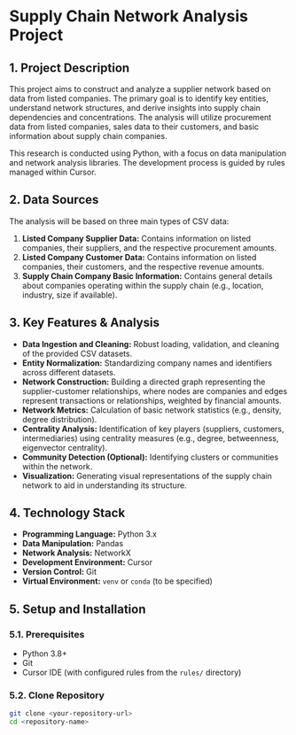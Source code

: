 # Supply Chain Network Analysis Project

## 1. Project Description
This project aims to construct and analyze a supplier network based on data from listed companies. The primary goal is to identify key entities, understand network structures, and derive insights into supply chain dependencies and concentrations. The analysis will utilize procurement data from listed companies, sales data to their customers, and basic information about supply chain companies.

This research is conducted using Python, with a focus on data manipulation and network analysis libraries. The development process is guided by rules managed within Cursor.

## 2. Data Sources
The analysis will be based on three main types of CSV data:
1.  **Listed Company Supplier Data:** Contains information on listed companies, their suppliers, and the respective procurement amounts.
2.  **Listed Company Customer Data:** Contains information on listed companies, their customers, and the respective revenue amounts.
3.  **Supply Chain Company Basic Information:** Contains general details about companies operating within the supply chain (e.g., location, industry, size if available).

## 3. Key Features & Analysis
* **Data Ingestion and Cleaning:** Robust loading, validation, and cleaning of the provided CSV datasets.
* **Entity Normalization:** Standardizing company names and identifiers across different datasets.
* **Network Construction:** Building a directed graph representing the supplier-customer relationships, where nodes are companies and edges represent transactions or relationships, weighted by financial amounts.
* **Network Metrics:** Calculation of basic network statistics (e.g., density, degree distribution).
* **Centrality Analysis:** Identification of key players (suppliers, customers, intermediaries) using centrality measures (e.g., degree, betweenness, eigenvector centrality).
* **Community Detection (Optional):** Identifying clusters or communities within the network.
* **Visualization:** Generating visual representations of the supply chain network to aid in understanding its structure.

## 4. Technology Stack
* **Programming Language:** Python 3.x
* **Data Manipulation:** Pandas
* **Network Analysis:** NetworkX
* **Development Environment:** Cursor
* **Version Control:** Git
* **Virtual Environment:** `venv` or `conda` (to be specified)

## 5. Setup and Installation

### 5.1. Prerequisites
* Python 3.8+
* Git
* Cursor IDE (with configured rules from the `rules/` directory)

### 5.2. Clone Repository
```bash
git clone <your-repository-url>
cd <repository-name>